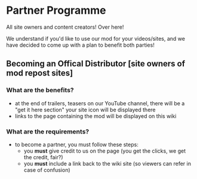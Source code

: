 # Partner Programme

All site owners and content creators!
Over here!

We understand if you'd like to use our mod for your videos/sites, and we have decided to come up with a plan to benefit both parties!

## Becoming an Offical Distributor [site owners of mod repost sites]

### What are the benefits?
- at the end of trailers, teasers on our YouTube channel, there will be a "get it here section" your site icon will be displayed there
- links to the page containing the mod will be displayed on this wiki

### What are the requirements?
- to become a partner, you must follow these steps:
  - you **must** give credit to us on the page (you get the clicks, we get the credit, fair?)
  - you **must** include a link back to the wiki site (so viewers can refer in case of confusion)
